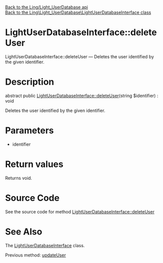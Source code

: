 [Back to the Ling/Light_UserDatabase api](https://github.com/lingtalfi/Light_UserDatabase/blob/master/doc/api/Ling/Light_UserDatabase.md)<br>
[Back to the Ling\Light_UserDatabase\LightUserDatabaseInterface class](https://github.com/lingtalfi/Light_UserDatabase/blob/master/doc/api/Ling/Light_UserDatabase/LightUserDatabaseInterface.md)


LightUserDatabaseInterface::deleteUser
================



LightUserDatabaseInterface::deleteUser — Deletes the user identified by the given identifier.




Description
================


abstract public [LightUserDatabaseInterface::deleteUser](https://github.com/lingtalfi/Light_UserDatabase/blob/master/doc/api/Ling/Light_UserDatabase/LightUserDatabaseInterface/deleteUser.md)(string $identifier) : void




Deletes the user identified by the given identifier.




Parameters
================


- identifier

    


Return values
================

Returns void.








Source Code
===========
See the source code for method [LightUserDatabaseInterface::deleteUser](https://github.com/lingtalfi/Light_UserDatabase/blob/master/LightUserDatabaseInterface.php#L80-L80)


See Also
================

The [LightUserDatabaseInterface](https://github.com/lingtalfi/Light_UserDatabase/blob/master/doc/api/Ling/Light_UserDatabase/LightUserDatabaseInterface.md) class.

Previous method: [updateUser](https://github.com/lingtalfi/Light_UserDatabase/blob/master/doc/api/Ling/Light_UserDatabase/LightUserDatabaseInterface/updateUser.md)<br>

